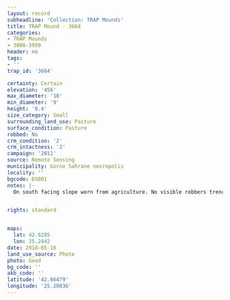 ```yaml
---
layout: record
subheadline: 'Collection: TRAP Mounds'
title: TRAP Mound - 3664
categories:
- TRAP Mounds
- 3000-3999
header: no
tags:
- ''
trap_id: '3664'

certainty: Certain
elevation: '456'
max_diameter: '10'
min_diameter: '9'
height: '0.4'
size_category: Small
surrounding_land_use: Pasture
surface_condition: Pasture
robbed: No
crm_condition: '2'
crm_intactness: '2'
campaign: '2011'
source: Remote Sensing
municipality: Gorno Sahrane necropolis
locality: ''
bgcode: DS001
notes: |-
  On south facing slope worn from agriculture. No visible robbers trenches.


rights: standard


maps:
  lat: 42.6285
  lon: 25.2442
date: 2018-05-16
land_use_source: Photo
photo: Good
bg_code: ''
akb_code: ''
latitude: '42.66479'
longitude: '25.20836'
---
```

